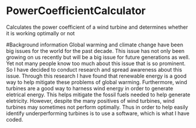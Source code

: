 # PowerCoefficientCalculator
Calculates the power coefficient of a wind turbine and determines whether it is working optimally or not

#Background information
Global warming and climate change have been big issues for the world for the past decade. This issue has not only been growing on us recently but will be a big issue 
for future generations as well. Yet not many people know too much about this issue that is so prominent. So I have decided to conduct research and 
spread awareness about this issue. Through this research I have found that renewable energy is a good way to help mitigate these problems of global warming. Furthermore,
wind turbines are a good way to harness wind energy in order to generate eletrical energy. This helps mitigate the fossil fuels needed to help generate eletricity.
However, despite the many positives of wind turbines, wind turbines may sometimes not perform optimally. Thus in order to help easily identify underperforming turbines
is to use a software, which is what I have coded. 







